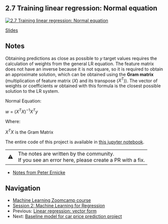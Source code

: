 
## 2.7 Training linear regression: Normal equation

[![2.7 Training linear regression: Normal equation](https://img.youtube.com/vi/hx6nak-Y11g/0.jpg)](https://www.youtube.com/watch?v=hx6nak-Y11g)

[Slides](https://www.slideshare.net/AlexeyGrigorev/ml-zoomcamp-2-slides)


## Notes

Obtaining predictions as close as possible to $y$ target values requires the calculation of weights from the general
LR equation. The feature matrix does not 
have an inverse because it is not square, so it is required to obtain an approximate solution, which can be
obtained using the **Gram matrix** 
(multiplication of feature matrix ($X$) and its transpose ($X^T$)). The vector of weights or coefficients $w$ obtained with this
formula is the closest possible solution to the LR system.

Normal Equation:

$w$ = $(X^TX)^{-1}X^Ty$

Where:

$X^TX$ is the Gram Matrix




The entire code of this project is available in [this jupyter notebook](https://github.com/alexeygrigorev/mlbookcamp-code/blob/master/chapter-02-car-price/02-carprice.ipynb). 

<table>
   <tr>
      <td>⚠️</td>
      <td>
         The notes are written by the community. <br>
         If you see an error here, please create a PR with a fix.
      </td>
   </tr>
</table>

* [Notes from Peter Ernicke](https://knowmledge.com/2023/09/21/ml-zoomcamp-2023-machine-learning-for-regression-part-6/)

## Navigation

* [Machine Learning Zoomcamp course](../README.md)
* [Session 2: Machine Learning for Regression](./readme.md)
* Previous: [Linear regression: vector form](06-linear-regression-vector.md)
* Next: [Baseline model for car price prediction project](08-baseline-model.md)